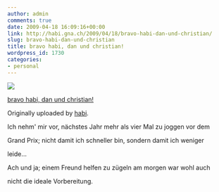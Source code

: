 ```yaml
---
author: admin
comments: true
date: 2009-04-18 16:09:16+00:00
link: http://habi.gna.ch/2009/04/18/bravo-habi-dan-und-christian/
slug: bravo-habi-dan-und-christian
title: bravo habi, dan und christian!
wordpress_id: 1730
categories:
- personal
---
```



 [![](http://farm4.static.flickr.com/3561/3453140066_ee4968be60_m.jpg)](http://www.flickr.com/photos/habi/3453140066/)
   

 
  [bravo habi, dan und christian!](http://www.flickr.com/photos/habi/3453140066/)
    

  Originally uploaded by [habi](http://www.flickr.com/people/habi/).
 



Ich nehm' mir vor, nächstes Jahr mehr als vier Mal zu joggen vor dem  

Grand Prix; nicht damit ich schneller bin, sondern damit ich weniger  

leide...  

  

Ach und ja; einem Freund helfen zu zügeln am morgen war wohl auch  

nicht die ideale Vorbereitung.
  

